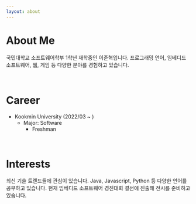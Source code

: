```yaml
---
layout: about
---
```


# About Me

국민대학교 소프트웨어학부 1학년 재학중인 이준혁입니다. 프로그래밍 언어, 임베디드 소프트웨어, 웹, 게임 등 다양한 분야를 경험하고 있습니다.

<br/>

# Career

- Kookmin University (2022/03 ~ )
  - Major: Software
    - Freshman

<br/>

# Interests

최신 기술 트렌드들에 관심이 있습니다.
Java, Javascript, Python 등 다양한 언어를 공부하고 있습니다.
현재 임베디드 소프트웨어 경진대회 결선에 진출해 전시를 준비하고 있습니다.
